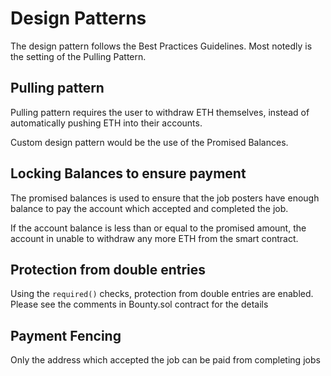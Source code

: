 # Design Patterns

The design pattern follows the Best Practices Guidelines.
Most notedly is the setting of the Pulling Pattern.
## Pulling pattern
Pulling pattern requires the user to withdraw ETH themselves,
instead of automatically pushing ETH into their accounts.


Custom design pattern would be the use of the Promised Balances.

## Locking Balances to ensure payment

The promised balances is used to ensure that the job posters have enough balance to pay the account which accepted and completed the job.

If the account balance is less than or equal to the promised amount, the account in unable to withdraw any more ETH from the smart contract.

## Protection from double entries 

Using the `required()` checks, protection from double entries are enabled.
Please see the comments in Bounty.sol contract for the details 

## Payment Fencing
Only the address which accepted the job can be paid from completing jobs 